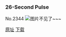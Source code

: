 ### 26-Second Pulse
No.2344
![图片不见了~~~](https://imgs.xkcd.com/comics/26_second_pulse.png)

[原址](https://xkcd.com//2344) [下载](https://imgs.xkcd.com/comics/26_second_pulse.png)

